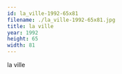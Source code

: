 ```yaml
---
id: la_ville-1992-65x81
filename: ./la_ville-1992-65x81.jpg
title: la ville
year: 1992
height: 65
width: 81
---
```


la ville